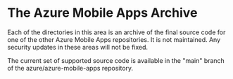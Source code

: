 # The Azure Mobile Apps Archive

Each of the directories in this area is an archive of the final source code for one of the other Azure
Mobile Apps repositories.  It is not maintained.  Any security updates in these areas will not be fixed.

The current set of supported source code is available in the "main" branch of the azure/azure-mobile-apps repository.
